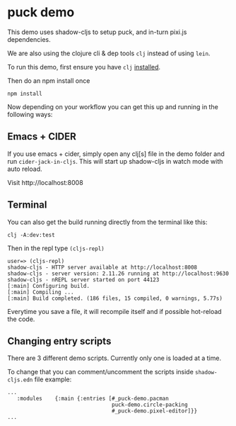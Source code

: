 # puck demo

This demo uses shadow-cljs to setup puck, and in-turn pixi.js dependencies.

We are also using the clojure cli & dep tools `clj` instead of using `lein`.

To run this demo, first ensure you have `clj` [installed](https://clojure.org/guides/getting_started).

Then do an npm install once

```
npm install
```

Now depending on your workflow you can get this up and running in the following ways:

## Emacs + CIDER

If you use emacs + cider, simply open any clj[s] file in the demo folder and run `cider-jack-in-cljs`. This will start up shadow-cljs in watch mode with auto reload.

Visit http://localhost:8008

## Terminal

You can also get the build running directly from the terminal like this:

```
clj -A:dev:test
```

Then in the repl type `(cljs-repl)`

```
user=> (cljs-repl)
shadow-cljs - HTTP server available at http://localhost:8008
shadow-cljs - server version: 2.11.26 running at http://localhost:9630
shadow-cljs - nREPL server started on port 44123
[:main] Configuring build.
[:main] Compiling ...
[:main] Build completed. (186 files, 15 compiled, 0 warnings, 5.77s)
```

Everytime you save a file, it will recompile itself and if possible hot-reload the code.

## Changing entry scripts

There are 3 different demo scripts. Currently only one is loaded at a time.

To change that you can comment/uncomment the scripts inside `shadow-cljs.edn` file
example:

```
...
   :modules    {:main {:entries [#_puck-demo.pacman
                                 puck-demo.circle-packing
                                 #_puck-demo.pixel-editor]}}
...
```
